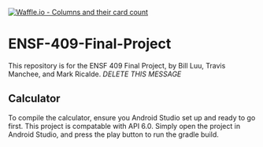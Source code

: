 [![Waffle.io - Columns and their card count](https://badge.waffle.io/bill-luu/ENSF-409-Final-Project.png?columns=all)](https://waffle.io/bill-luu/ENSF-409-Final-Project?utm_source=badge)
# ENSF-409-Final-Project
This repository is for the ENSF 409 Final Project, by Bill Luu, Travis Manchee, and Mark Ricalde. *DELETE THIS MESSAGE*

## Calculator 
To compile the calculator, ensure you Android Studio set up and ready to go first. This project is compatable with API 6.0. Simply open the project in Android Studio, and press the play button to run the gradle build.
